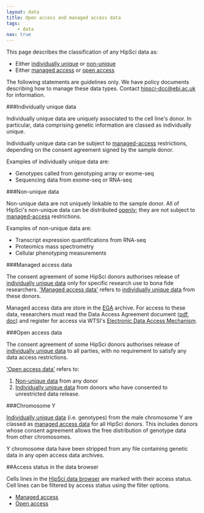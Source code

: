 ```yaml
---
layout: data
title: Open access and managed access data
tags:
    - data
nav: true
---
```


This page describes the classification of any HipSci data as:

* Either [individually unique](#unique) or [non-unique](#non-unique)
* Either [managed access](#managed) or [open access](#open)

The following statements are guidelines only. We have policy documents
describing how to manage these data types. Contact [hipsci-dcc@ebi.ac.uk](mailto:hipsci-dcc@ebi.ac.uk) for
information.


###Individually unique data<a name="unique"></a>

Individually unique data are uniquely associated to the cell line's donor. In particular, data comprising genetic information are classed as individually unique.

Individually unique data can be subject to [managed-access](#managed) restrictions, depending on the consent agreement signed by the sample donor.

Examples of individually unique data are:

* Genotypes called from genotyping array or exome-seq
* Sequencing data from exome-seq or RNA-seq

###Non-unique data<a name="non-unique"></a>

Non-unique data are not uniquely linkable to the sample donor. All of HipSci's non-unique data can be distributed [openly](#open); they are not subject to [managed-access](#managed) restrictions.

Examples of non-unique data are:

* Transcript expression quantifications from RNA-seq
* Proteomics mass spectrometry
* Cellular phenotyping measurements

###Managed access data<a name="managed"></a>

The consent agreement of some HipSci donors authorises release of [individually unique data](#unique)
only for specific research use to bona fide researchers.
['Managed access data'](#managed) refers to [individually unique data](#unique) from these donors.

Managed access data are store in the [EGA](http://www.ebi.ac.uk/ega) archive.
For access to
these data, researchers must read the Data Access Agreement document ([pdf]({{site.baseurl}}/documents/HipSci_Normals_DAA_v3.2_form.pdf), [doc]({{site.baseurl}}/documents/HipSci_Normals_DAA_v3.2_form.doc)) and
register for access via WTSI's [Electronic Data Access Mechanism](https://www.sanger.ac.uk/legal/DAA/MasterController).

###Open access data<a name="open"></a>

The consent agreement of some HipSci donors authorises release of [individually unique data](#unique)
to all parties, with no requirement to satisfy any data access restrictions.

['Open access data'](#open) refers to:

1. [Non-unique data](#non-unique) from any donor
2. [Individually unique data](#unique) from donors who have consented to unrestricted data release.

###Chromosome Y

[Individually unique data](#unique) (i.e. genotypes) from the male chromosome Y are
classed as [managed access data](#managed) for all HipSci donors. This includes donors
whose consent agreement allows the free distribution of genotype data from
other chromosomes.

Y chromosome data have been stripped from any file containing genetic data in any open access data archives.

##Access status in the data browser

Cells lines in the [HipSci data browser]({{site.baseurl}}/lines) are marked
with their access status. Cell lines can be filtered by access status using the filter options.

* [Managed access]({{site.baseurl}}/lines?Data%20Access[]=Managed%20access)
* [Open access]({{site.baseurl}}/lines?Data%20Access[]=Open%20access)
